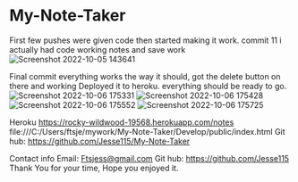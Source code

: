 # My-Note-Taker

First few pushes were given code then started making it work.
commit 11 i actually had code working notes and save work
![Screenshot 2022-10-05 143641](https://user-images.githubusercontent.com/102047814/194137114-fbe94bf6-66ef-4099-9206-b937720c2e4e.png)

Final commit everything works the way it should, got the delete button on there and working 
Deployed it to heroku. everything should be ready to go.
![Screenshot 2022-10-06 175331](https://user-images.githubusercontent.com/102047814/194426489-8d616a09-b24f-4009-b431-d67942ff09c4.png)
![Screenshot 2022-10-06 175428](https://user-images.githubusercontent.com/102047814/194426494-ae8c21a6-953e-4cba-b449-bea89838d79f.png)
![Screenshot 2022-10-06 175552](https://user-images.githubusercontent.com/102047814/194426499-2189d514-dc58-462b-a5fa-dbe221a30ff6.png)
![Screenshot 2022-10-06 175725](https://user-images.githubusercontent.com/102047814/194426509-a3a85e9a-7947-415b-956e-fcefdd99bbfb.png)


Heroku https://rocky-wildwood-19568.herokuapp.com/notes
file:///C:/Users/ftsje/mywork/My-Note-Taker/Develop/public/index.html
Git hub: https://github.com/Jesse115/My-Note-Taker

Contact info 
Email: Ftsjess@gmail.com 
Git hub: https://github.com/Jesse115
Thank You for your time, Hope you enjoyed it. 
